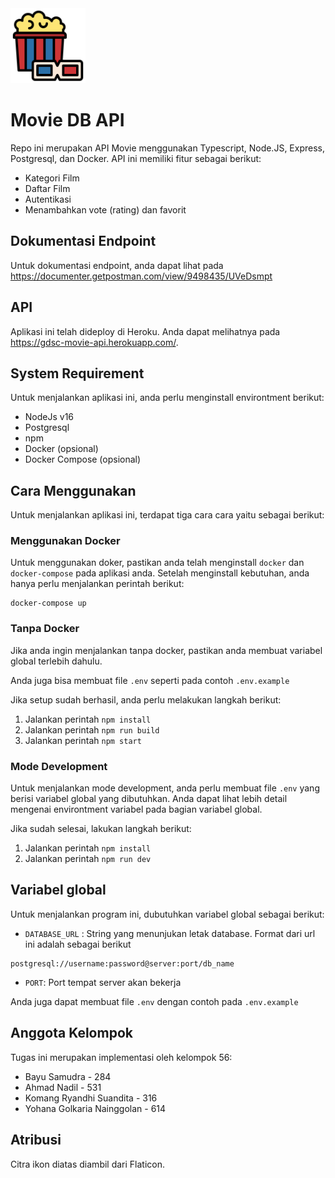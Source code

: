 <img src="public/movie.png" alt="Movie DB API" width="120">

# Movie DB API

Repo ini merupakan API Movie menggunakan Typescript, Node.JS, Express, Postgresql, dan Docker. API ini memiliki fitur sebagai berikut:

- Kategori Film
- Daftar Film
- Autentikasi
- Menambahkan vote (rating) dan favorit

## Dokumentasi Endpoint

Untuk dokumentasi endpoint, anda dapat lihat pada https://documenter.getpostman.com/view/9498435/UVeDsmpt

## API

Aplikasi ini telah dideploy di Heroku. Anda dapat melihatnya pada https://gdsc-movie-api.herokuapp.com/.

## System Requirement

Untuk menjalankan aplikasi ini, anda perlu menginstall environtment berikut:

- NodeJs v16
- Postgresql
- npm
- Docker (opsional)
- Docker Compose (opsional)

## Cara Menggunakan

Untuk menjalankan aplikasi ini, terdapat tiga cara cara yaitu sebagai berikut:

### Menggunakan Docker

Untuk menggunakan doker, pastikan anda telah menginstall `docker` dan `docker-compose` pada aplikasi anda. Setelah menginstall kebutuhan, anda hanya perlu menjalankan perintah berikut:

```shell
docker-compose up
```

### Tanpa Docker

Jika anda ingin menjalankan tanpa docker, pastikan anda membuat variabel global terlebih dahulu.

Anda juga bisa membuat file `.env` seperti pada contoh `.env.example`

Jika setup sudah berhasil, anda perlu melakukan langkah berikut:

1. Jalankan perintah `npm install`
2. Jalankan perintah `npm run build`
3. Jalankan perintah `npm start`

### Mode Development

Untuk menjalankan mode development, anda perlu membuat file `.env` yang berisi variabel global yang dibutuhkan. Anda dapat lihat lebih detail mengenai environtment variabel pada bagian variabel global.

Jika sudah selesai, lakukan langkah berikut:

1. Jalankan perintah `npm install`
2. Jalankan perintah `npm run dev`

## Variabel global

Untuk menjalankan program ini, dubutuhkan variabel global sebagai berikut:

- `DATABASE_URL` : String yang menunjukan letak database. Format dari url ini adalah sebagai berikut

```shell
postgresql://username:password@server:port/db_name
```

- `PORT`: Port tempat server akan bekerja

Anda juga dapat membuat file `.env` dengan contoh pada `.env.example`

## Anggota Kelompok

Tugas ini merupakan implementasi oleh kelompok 56:

- Bayu Samudra - 284
- Ahmad Nadil - 531
- Komang Ryandhi Suandita - 316
- Yohana Golkaria Nainggolan - 614

## Atribusi

Citra ikon diatas diambil dari Flaticon.
